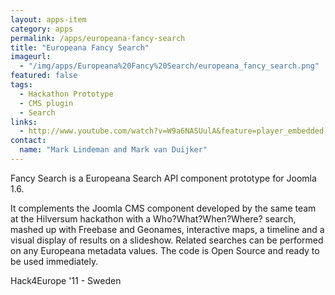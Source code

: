 ```yaml
---
layout: apps-item
category: apps
permalink: /apps/europeana-fancy-search
title: "Europeana Fancy Search"
imageurl:
  - "/img/apps/Europeana%20Fancy%20Search/europeana_fancy_search.png"
featured: false
tags:
  - Hackathon Prototype
  - CMS plugin
  - Search
links:
  - http://www.youtube.com/watch?v=W9a6NASUulA&feature=player_embedded
contact: 
  name: "Mark Lindeman and Mark van Duijker"
---
```


Fancy Search is a Europeana Search API component prototype for Joomla 1.6.

 It complements the Joomla CMS component developed by the same team at the Hilversum hackathon with a Who?What?When?Where? search, mashed up with Freebase and Geonames, interactive maps, a timeline and a visual display of results on a slideshow. Related searches can be performed on any Europeana metadata values. The code is Open Source and ready to be used immediately.

Hack4Europe '11 - Sweden
